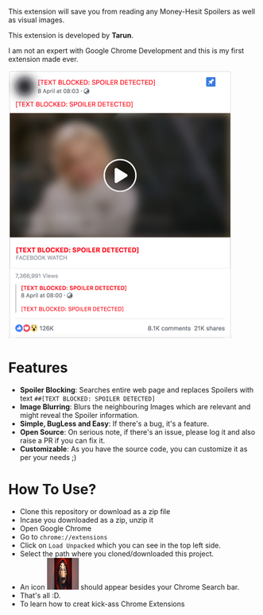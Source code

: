 
This extension will save you from reading any Money-Hesit Spoilers as well as visual images. 

This extension is developed by **Tarun**.

I am not an expert with Google Chrome Development and this is my first extension made ever. 

<img src="how-it-works.png" alt="drawing" width="450"/> 

# Features
- **Spoiler Blocking**: Searches entire web page and replaces Spoilers with text `##[TEXT BLOCKED: SPOILER DETECTED]`
- **Image Blurring**: Blurs the neighbouring Images which are relevant and might reveal the Spoiler information.
- **Simple, BugLess and Easy**: If there's a bug, it's a feature.
- **Open Source**: On serious note, if there's an issue, please log it and also raise a PR if you can fix it.
- **Customizable**: As you have the source code, you can customize it as per your needs ;) 

# How To Use?
- Clone this repository or download as a zip file
- Incase you downloaded as a zip, unzip it
- Open Google Chrome
- Go to `chrome://extensions`
- Click on `Load Unpacked` which you can see in the top left side.
- Select the path where you cloned/downloaded this project.
- An icon <img src="MoneyHeist.png" alt="" width="64"/> should appear besides your Chrome Search bar.
- That's all :D.
- To learn how to creat kick-ass Chrome Extensions

